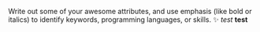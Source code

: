 Write out some of your awesome attributes, and use emphasis (like bold or italics) to identify keywords, programming languages, or skills. 
:sparkles:
*test*
**test**
